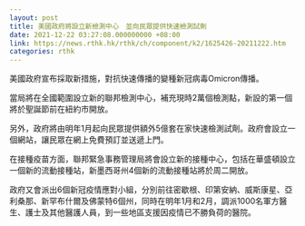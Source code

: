 ```yaml
---
layout: post
title: 美國政府將設立新檢測中心　並向民眾提供快速檢測試劑
date: 2021-12-22 03:27:08.000000000 +08:00
link: https://news.rthk.hk/rthk/ch/component/k2/1625426-20211222.htm
categories: rthk
---
```


美國政府宣布採取新措施，對抗快速傳播的變種新冠病毒Omicron傳播。

當局將在全國範圍設立新的聯邦檢測中心，補充現時2萬個檢測點，新設的第一個將於聖誕節前在紐約市開放。

另外，政府將由明年1月起向民眾提供額外5億套在家快速檢測試劑。政府會設立一個網站，讓民眾在網上免費預訂並送遞上門。

在接種疫苗方面，聯邦緊急事務管理局將會設立新的接種中心，包括在華盛頓設立一個新的流動接種站，新墨西哥州4個新的流動接種站將於周二開放。

政府又會派出6個新冠疫情應對小組，分別前往密歇根、印第安納、威斯康星、亞利桑那、新罕布什爾及佛蒙特6個州，同時在明年1月和2月，調派1000名軍方醫生、護士及其他醫護人員，到一些地區支援因疫情已不勝負荷的醫院。
